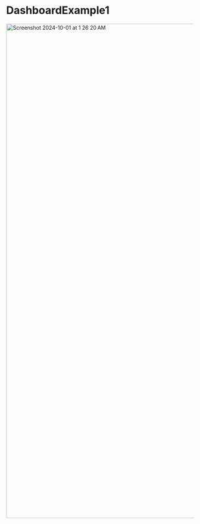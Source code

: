 # DashboardExample1

<img width="1327" alt="Screenshot 2024-10-01 at 1 26 20 AM" src="https://github.com/user-attachments/assets/a0d38038-f7d2-4e3f-8408-441402d0ad4c">
